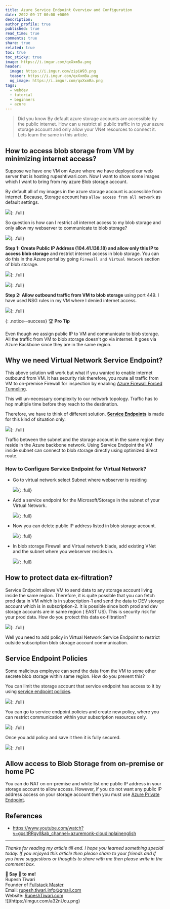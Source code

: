 ```yaml
---
title: Azure Service Endpoint Overview and Configuration
date: 2022-09-17 00:00 +0000
description:
author_profile: true
published: true
read_time: true
comments: true
share: true
related: true
toc: true
toc_sticky: true
image: https://i.imgur.com/qxXxmBa.png
header:
  image: https://i.imgur.com/zipiW93.png
  teaser: https://i.imgur.com/qxXxmBa.png
  og_image: https://i.imgur.com/qxXxmBa.png
tags:
  - webdev
  - tutorial
  - beginners
  - azure
---
```


> Did you know By default azure storage accounts are accessible by the public internet. How can u restrict all public traffic in to your azure storage account and only allow your VNet resources to connect it. Lets learn the same in this article.

## How to access blob storage from VM by minimizing internet access?

Suppose we have one VM om Azure where we have deployed our web server that is hosting rupeshtiwari.com. Now I want to show some images which I want to bring from my azure Blob storage account.

By default all of my images in the azure storage account is accessible from internet. Because, Storage account has `allow access from all network` as default settings.

![](https://i.imgur.com/W7wbOIK.png){: .full}

So question is how can I restrict all internet access to my blob storage and only allow my webserver to communicate to blob storage?

![](https://i.imgur.com/Ex7bJAW.png){: .full}

**Step 1:** **Create Public IP Address (104.41.138.18) and allow only this IP to access blob storage** and restrict internet access in blob storage. You can do this in the Azure portal by going `Firewall and Virtual Network` section of blob storage.

![](https://i.imgur.com/PddFfJo.png){: .full}

![](https://i.imgur.com/5bZIdNp.png){: .full}

**Step 2:** **Allow outbound traffic from VM to blob storage** using port 449. I have used NSG rules in my VM where I denied internet access.

![](https://i.imgur.com/AT4S4w8.png){: .full}

{: .notice--success}
🏆 **Pro Tip** \
\
Even though we assign public IP to VM and communicate to blob storage. All the traffic from VM to blob storage doesn't go via internet. It goes via Azure Backbone since they are in the same region.

## Why we need Virtual Network Service Endpoint?

This above solution will work but what if you wanted to enable internet outbound from VM. It has security risk therefore, you route all traffic from VM to on-premise Firewall for inspection by enabling [Azure Firewall Forced Tunneling](https://docs.microsoft.com/en-us/azure/firewall/forced-tunneling).

This will un-necessary complexity to our network topology. Traffic has to hop multiple time before they reach to the destination.

Therefore, we have to think of different solution. **[Service Endpoints](https://docs.microsoft.com/en-us/azure/virtual-network/virtual-network-service-endpoints-overview)** is made for this kind of situation only.

![](https://i.imgur.com/OIlmLEg.png){: .full}

Traffic between the subnet and the storage account in the same region they reside in the Azure backbone network. Using Service Endpoint the VM inside subnet can connect to blob storage directly using optimized direct route.

### How to Configure Service Endpoint for Virtual Network?

- Go to virtual network select Subnet where webserver is residing

  ![](https://i.imgur.com/92M9sNh.png){: .full}

- Add a service endpoint for the Microsoft/Storage in the subnet of your Virtual Network.

  ![](https://i.imgur.com/9eEIpsN.png){: .full}

- Now you can delete public IP address listed in blob storage account.

  ![](https://i.imgur.com/YeL5c4P.png){: .full}

- In blob storage Firewall and Virtual network blade, add existing VNet and the subnet where you webserver resides in.

  ![](https://i.imgur.com/Bq3yPZU.png){: .full}

## How to protect data ex-filtration?

Service Endpoint allows VM to send data to any storage account living inside the same region. Therefore, it is quite possible that you can fetch prod data in VM which is in subscription-1 and send the data to DEV storage account which is in subscription-2. It is possible since both prod and dev storage accounts are in same region ( EAST US). This is security risk for your prod data. How do you protect this data ex-filtration?

![](https://i.imgur.com/xkQjbgD.png){: .full}

Well you need to add policy in Virtual Network Service Endpoint to restrict outside subscription blob storage account communication.

## Service Endpoint Policies

Some malicious employee can send the data from the VM to some other secrete blob storage within same region. How do you prevent this?

You can limit the storage account that service endpoint has access to it by using [service endpoint policies](https://docs.microsoft.com/en-us/azure/virtual-network/virtual-network-service-endpoint-policies-overview).

![](https://i.imgur.com/SC6kWYt.png){: .full}

You can go to service endpoint policies and create new policy, where you can restrict communication within your subscription resources only.

![](https://i.imgur.com/HGvPY1j.png){: .full}

Once you add policy and save it then it is fully secured.

![](https://i.imgur.com/WCLZ10p.png){: .full}

## Allow access to Blob Storage from on-premise or home PC

You can do NAT on on-premise and white list one public IP address in your storage account to allow access. However, if you do not want any public IP address access on your storage account then you must use [Azure Private Endpoint](https://docs.microsoft.com/en-us/azure/private-link/private-endpoint-overview).

## References

- https://www.youtube.com/watch?v=gxsitRRgylI&ab_channel=azuremonk-cloudinplainenglish

---

_Thanks for reading my article till end. I hope you learned something special today. If you enjoyed this article then please share to your friends and if you have suggestions or thoughts to share with me then please write in the comment box._

<div class="notice--success">
<strong>💖 Say 👋 to me!</strong>
<br>Rupesh Tiwari
<br>Founder of <a href="https://www.fullstackmaster.net">Fullstack Master </a>
<br>Email: <a href="mailto:rupesh.tiwari.info@gmail.com?subject=Hi">rupesh.tiwari.info@gmail.com</a>
<br>Website: <a href="https://www.rupeshtiwari.com">RupeshTiwari.com </a>
</div>
![](https://imgur.com/a32nUcu.png)
